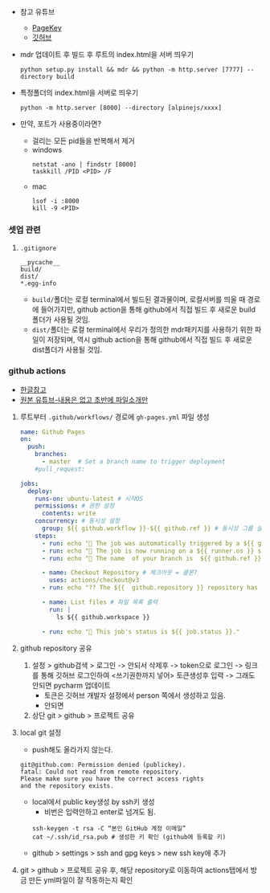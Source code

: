 - 참고 유튜브
    - [PageKey](https://www.youtube.com/watch?v=xfIKCp-k1VQ)
    - [깃허브](https://github.com/stephengrice/markdown-sitegen)
- mdr 업데이트 후 빌드 후 루트의 index.html을 서버 띄우기
    ```shell
    python setup.py install && mdr && python -m http.server [7777] --directory build
    ```
- 특정폴더의 index.html을 서버로 띄우기
    ```shell
    python -m http.server [8000] --directory [alpinejs/xxxx]
    ```

- 만약, 포트가 사용중이라면?
    - 걸리는 모든 pid들을 반복해서 제거 
    - windows
        ```shell
        netstat -ano | findstr [8000]
        taskkill /PID <PID> /F
        ```
    - mac
        ```shell
        lsof -i :8000
        kill -9 <PID>
        ```


### 셋업 관련
1. `.gitignore`
    ```
    __pycache__
    build/
    dist/
    *.egg-info
    ```
    - `build/`폴더는 로컬 terminal에서 빌드된 결과물이며, 로컬서버를 띄울 때 경로에 들어가지만, github action을 통해 github에서 직접 빌드 후 새로운 build폴더가 사용될 것임.
    -  `dist/`폴더는 로컬 terminal에서 우리가 정의한 mdr패키지를 사용하기 위한 파일이 저장되며, 역시 github action을 통해 github에서 직접 빌드 후 새로운 dist폴더가 사용될 것임.

### github actions
- [한글참고](https://www.youtube.com/watch?v=c6yb4kbrN0E&list=PLOemN3LiCpznJPO_j5f4_WnUYRabk3mOr)
- [원본 유튜브-내용은 없고 초반에 파일소개만](https://www.youtube.com/watch?v=xfIKCp-k1VQ)
1. 루트부터 `.github/workflows/` 경로에 `gh-pages.yml` 파일 생성
    ```yml
    name: Github Pages
    on:
      push:
        branches:
          - master  # Set a branch name to trigger deployment
        #pull_request:
    
    jobs:
      deploy:
        runs-on: ubuntu-latest # 시작OS
        permissions: # 권한 설정
          contents: write
        concurrency: # 동시성 설정
          group: ${{ github.workflow }}-${{ github.ref }} # 동시성 그룹 설정
        steps:
          - run: echo "🎉 The job was automatically triggered by a ${{ github.event_name }} event."
          - run: echo "🎉 The job is now running on a ${{ runner.os }} server hosted by Github!"
          - run: echo "🔎 The name  of your branch is  ${{ github.ref }} and your repository is ${{ github.repository }}."
    
          - name: Checkout Repository # 체크아웃 = 클론?
            uses: actions/checkout@v3
          - run: echo "?? The ${{  github.repository }} repository has been cloned out to ${{ github.workspace }} on the runner."
    
          - name: List files # 파일 목록 출력
            run: |
              ls ${{ github.workspace }}
    
          - run: echo "🍏 This job's status is ${{ job.status }}." 
    ```
   

2. github repository 공유
    1. 설정 > github검색 > 로그인 -> 안되서 삭제후 -> token으로 로그인 -> 링크를 통해 깃허브 로그인하여 <쓰기권한까지 넣어> 토큰생성후 입력 -> 그래도 안되면 pycharm 업데이트
        - 토큰은 깃허브 개발자 설정에서 person 쪽에서 생성하고 있음.
        - 안되면 
   2. 상단 git > github > 프로젝트 공유
3. local git 설정
    - push해도 올라가지 않는다.
    ```
    git@github.com: Permission denied (publickey).
    fatal: Could not read from remote repository.
    Please make sure you have the correct access rights
    and the repository exists.
    ```
    - local에서 public key생성 by ssh키 생성 
        - 비번은 입력안하고 enter로 넘겨도 됨. 
        ```shell
        ssh-keygen -t rsa -C “본인 GitHub 계정 이메일”
        cat ~/.ssh/id_rsa.pub # 생성한 키 확인 (github에 등록할 키)
        ```
    - github > settings > ssh and gpg keys > new ssh key에 추가


4. git > github > 프로젝트 공유 후, 해당 repository로 이동하여 actions탭에서 방금 만든 yml파일이 잘 작동하는지 확인
